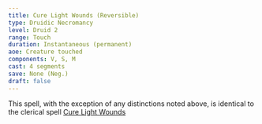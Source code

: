 ```yaml
---
title: Cure Light Wounds (Reversible)
type: Druidic Necromancy
level: Druid 2
range: Touch
duration: Instantaneous (permanent)
aoe: Creature touched
components: V, S, M
cast: 4 segments
save: None (Neg.)
draft: false
---
```


This spell, with the exception of any distinctions noted above, is identical to the clerical spell [Cure Light Wounds](/srd/spells/cleric/cure-light-wounds)
